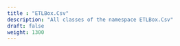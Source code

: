 ```yaml
---
title : "ETLBox.Csv"
description: "All classes of the namespace ETLBox.Csv"
draft: false
weight: 1300
---
```

